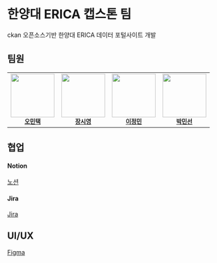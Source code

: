 # 한양대 ERICA 캡스톤 팀

ckan 오픈소스기반 한양대 ERICA 데이터 포털사이트 개발

## 팀원
<table>
  <tbody>
  <tr>
      <td align="center"><img src="https://avatars.githubusercontent.com/u/88085338?v=4" width="100px;" alt=""/><br /><sub><b><a href="https://github.com/mintaek22">오민택</a></b></sub><br /></td>
      <td align="center"><img src="https://avatars.githubusercontent.com/u/69197412?v=4" width="100px;" alt=""/><br /><sub><b><a href="https://github.com/jayrhie">장시영</a></b></sub><br /></td>
      <td align="center"><img src="https://avatars.githubusercontent.com/u/112607959?v=4" width="100px;" alt=""/><br /><sub><b><a href="https://github.com/a-pho">이정민</a></b></sub><br /></td>
      <td align="center"><img src="https://avatars.githubusercontent.com/u/63039855?v=4" width="100px;" alt=""/><br /><sub><b><a href="https://github.com/minSsan">박민선</a></b></sub><br /></td>
   </tr>
  </tbody>
</table>

## 협업
#### Notion
[노션](https://www.notion.so/83e761bdcb3e428f9a0e0b172993c84b)
#### Jira
[Jira](https://ckan.atlassian.net/jira/software/c/projects/HY/boards/3)

## UI/UX
[Figma](https://www.figma.com/file/1Mo6cP3dtMEh3OZwOSuObJ/CKAN-Dataset?type=design&node-id=0-1&mode=design&t=d1x0B0kHWJYKLQ2b-0)


